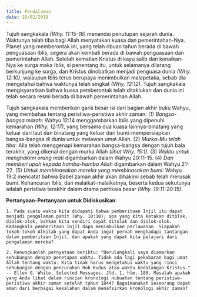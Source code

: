 ```yaml
---
title: Pendalaman
date: 15/02/2019
---
```


Tujuh sangkakala _(Why. 11:15-18)_ menandai penutupan sejarah dunia. Waktunya telah tiba bagi Allah menyatakan kuasa dan pemerintahan-Nya. Planet yang memberontak ini, yang telah ribuan tahun berada di bawah penguasaan Iblis, segera akan kembali berada di bawah penguasaan dan pemerintahan Allah. Setelah kematian Kristus di kayu salib dan kenaikan-Nya ke surga maka Iblis, si penentang itu, untuk selamanya dilarang berkunjung ke surga, dan Kristus dinobatkan menjadi penguasa dunia _(Why. 12:10)_, walaupun Iblis terus berupaya menimbulkan malapetaka, sebab dia mengetahui bahwa waktunya telah singkat _(Why. 12:12)_. Tujuh sangkakala mengisyaratkan bahwa kuasa pemberontak telah ditaklukan dan dunia ini telah secara resmi berada di bawah pemerintahan Allah.

Tujuh sangkakala memberikan garis besar isi dari bagian akhir buku Wahyu, yang membahas tentang peristiwa-peristiwa akhir zaman: (1) _Bangsa-bangsa marah_: Wahyu 12:14 menggambarkan Iblis yang dipenuhi kemarahan _(Why. 12:17)_, yang bersama dua kuasa lainnya-binatang yang keluar dari laut dan binatang yang keluar dari bumi-mempersiapkan bangsa-bangsa di dunia untuk melawan umat Allah. (2) _Murka-Mu telah tiba_: Alla telah menggenapi kemarahan bangsa-bangsa dengan tujuh bala terakhir, yang dikenal dengan murka Allah _(lihat Why. 15:1)_. (3) _Waktu untuk menghakimi orang mati_ digambarkan dalam Wahyu 20:11-15. (4) _Dan memberi upah kepada hamba-hamba Allah_ digambarkan dalam Wahyu 21-22. (5) _Untuk membinasakan mereka yang membinasakan bumi_: Wahyu 19:2 mencatat bahwa Babel zaman akhir akan dihakimi sebab telah merusak bumi. Kehancuran Iblis, dan malaikat-malaikatnya, beserta kedua sekutunya adalah peristiwa terakhir dalam drama pertikaia besar _(Why. 19:11-20:15)_.

**Pertanyaan-Pertanyaan untuk Didiskusikan**: 

`1. Pada suatu waktu kita didapati bahwa pemberitaan Injil itu dapat menjadi pengalaman pahit (Why. 10:10); apa yang kita katakan ditolak, diolok-olok, bahkan kita sendiri dapat ditolak dan diolok-olok. Kadangkala pemberitaan Injil dapa menimbulkan perlawanan. Siapakah tokoh-tokoh Alkitab yang dapat Anda ingat pernah menghadapi tantangan dalam pemberitaan Injil, dan apakah yang dapat kita pelajari dari pengalaman mereka?`

`2. Renungkanlah pernyataan beriktu: "Berulangkali saya diamarkan sehubungan dengan penetapan waktu. Tidak ada lagi pekabaran bagi umat Allah tentang waktu. Kita tidak harus mengetahui waktu yang rinci sehubungan dengan pencurahan Roh Kudus atau waktu kedatangan Kristus." -- Ellen G. White, Selected Messages, Jld. 1, hlm. 188. Masalah apakah yang Anda lihat dalam rincian kronologi nubuatan tentang peristiwa-peristiwa akhir zaman setelah tahun 1844? Bagaimanakah seseorang dapat aman dari berbagai kesalahan dalam menafsirkan kronologi akhir zaman?` 
